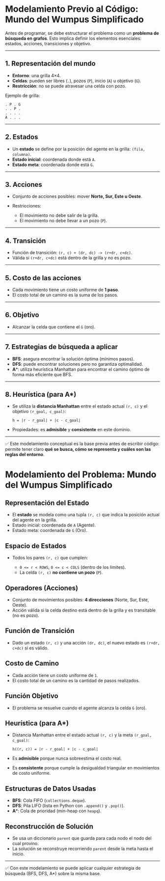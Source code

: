 # Modelamiento Previo al Código: Mundo del Wumpus Simplificado

Antes de programar, se debe estructurar el problema como un **problema de búsqueda en grafos**. Esto implica definir los elementos esenciales: estados, acciones, transiciones y objetivo.

---

## 1. Representación del mundo

* **Entorno**: una grilla 4×4.
* **Celdas**: pueden ser libres (`.`), pozos (`P`), inicio (`A`) u objetivo (`G`).
* **Restricción**: no se puede atravesar una celda con pozo.

Ejemplo de grilla:

```
. P . G
. . P .
. . . .
A . . .
```

---

## 2. Estados

* Un **estado** se define por la posición del agente en la grilla: `(fila, columna)`.
* **Estado inicial**: coordenada donde está `A`.
* **Estado meta**: coordenada donde está `G`.

---

## 3. Acciones

* Conjunto de acciones posibles: mover **Norte, Sur, Este u Oeste**.
* Restricciones:

  * El movimiento no debe salir de la grilla.
  * El movimiento no debe llevar a un pozo (`P`).

---

## 4. Transición

* Función de transición: `(r, c) + (dr, dc) -> (r+dr, c+dc)`.
* Válida si `(r+dr, c+dc)` está dentro de la grilla y no es pozo.

---

## 5. Costo de las acciones

* Cada movimiento tiene un costo uniforme de **1 paso**.
* El costo total de un camino es la suma de los pasos.

---

## 6. Objetivo

* Alcanzar la celda que contiene el `G` (oro).

---

## 7. Estrategias de búsqueda a aplicar

* **BFS**: asegura encontrar la solución óptima (mínimos pasos).
* **DFS**: puede encontrar soluciones pero no garantiza optimalidad.
* **A**\*: utiliza heurística Manhattan para encontrar el camino óptimo de forma más eficiente que BFS.

---

## 8. Heurística (para A\*)

* Se utiliza la **distancia Manhattan** entre el estado actual `(r, c)` y el objetivo `(r_goal, c_goal)`:

  ```
  h = |r - r_goal| + |c - c_goal|
  ```
* Propiedades: es **admisible** y **consistente** en este dominio.

---

✅ Este modelamiento conceptual es la base previa antes de escribir código: permite tener claro **qué se busca, cómo se representa y cuáles son las reglas del entorno**.





# Modelamiento del Problema: Mundo del Wumpus Simplificado

## Representación del Estado

* El **estado** se modela como una tupla `(r, c)` que indica la posición actual del agente en la grilla.
* Estado inicial: coordenada de `A` (Agente).
* Estado meta: coordenada de `G` (Oro).

## Espacio de Estados

* Todos los pares `(r, c)` que cumplen:

  * `0 <= r < ROWS`, `0 <= c < COLS` (dentro de los límites).
  * La celda `(r, c)` **no contiene un pozo** (`P`).

## Operadores (Acciones)

* Conjunto de movimientos posibles: **4 direcciones** (Norte, Sur, Este, Oeste).
* Acción válida si la celda destino está dentro de la grilla y es transitable (no es pozo).

## Función de Transición

* Dado un estado `(r, c)` y una acción `(dr, dc)`, el nuevo estado es `(r+dr, c+dc)` si es válido.

## Costo de Camino

* Cada acción tiene un costo uniforme de `1`.
* El costo total de un camino es la cantidad de pasos realizados.

## Función Objetivo

* El problema se resuelve cuando el agente alcanza la celda `G` (oro).

## Heurística (para A\*)

* Distancia Manhattan entre el estado actual `(r, c)` y la meta `(r_goal, c_goal)`:

  ```
  h((r, c)) = |r - r_goal| + |c - c_goal|
  ```
* Es **admisible** porque nunca sobreestima el costo real.
* Es **consistente** porque cumple la desigualdad triangular en movimientos de costo uniforme.

## Estructuras de Datos Usadas

* **BFS**: Cola FIFO (`collections.deque`).
* **DFS**: Pila LIFO (lista en Python con `.append()` y `.pop()`).
* **A**\*: Cola de prioridad (min-heap con `heapq`).

## Reconstrucción de Solución

* Se usa un diccionario `parent` que guarda para cada nodo el nodo del cual provino.
* La solución se reconstruye recorriendo `parent` desde la meta hasta el inicio.

---

✅ Con este modelamiento se puede aplicar cualquier estrategia de búsqueda (BFS, DFS, A\*) sobre la misma base.




